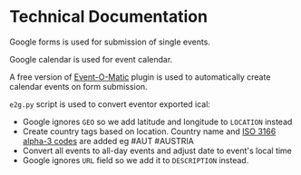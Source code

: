 # Technical Documentation

Google forms is used for submission of single events.

Google calendar is used for event calendar.

A free version of [Event-O-Matic](https://amplifiedlabs.zendesk.com/hc/en-us/categories/202878748-Event-O-Matic) 
plugin is used to automatically create calendar events on 
form submission.

`e2g.py` script is used to convert eventor exported ical:

* Google ignores `GEO` so we add latitude and longitude to `LOCATION` instead
* Create country tags based on location. Country name and [ISO 3166 alpha-3 codes](https://en.wikipedia.org/wiki/ISO_3166-1_alpha-3) are added eg #AUT #AUSTRIA
* Convert all events to all-day events and adjust date to event's local time
* Google ignores `URL` field so we add it to `DESCRIPTION` instead.

